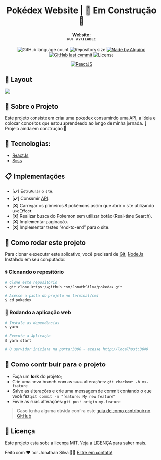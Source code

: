 
# <div align="center">Pokédex Website | 🚧 Em Construção 🚧</div>

#### <div align="center"> Website: </br> ```NOT AVAILABLE```</div>



<p align="center">

<img alt="GitHub language count" src="https://img.shields.io/github/languages/count/JonathSilva/pokedex">

<img alt="Repository size" src="https://img.shields.io/github/repo-size/JonathSilva/pokedex">

<a href="https://www.linkedin.com/in/jonathsilva/">
    <img alt="Made by Alquipo" src="https://img.shields.io/badge/made%20by-JonathSilva-blue">
</a>

<a href="https://github.com/JonathSilva/pokedex/commits/main">
    <img alt="GitHub last commit" src="https://img.shields.io/github/last-commit/JonathSilva/pokedex?color=blue">
</a>

<img alt="License" src="https://img.shields.io/badge/license-MIT-brightgreen?color=blue">

</p>

<p align="center">

<a href="https://reactjs.org/">
  <img alt="ReactJS" src="https://img.shields.io/static/v1?color=blue&label=React&message=JS&?style=plastic&logo=React">
</a>

</p>

## 🎨 Layout

<img src="https://i.imgur.com/P5yhvzU.png">

## 🚀 Sobre o Projeto

Este projeto consiste em criar uma pokedex consumindo uma [API](https://pokeapi.co/), a ideia e colocar conceitos que estou aprendendo ao longo de minha jornada. 🚧 Projeto ainda em construção 🚧

## 🔨 Tecnologias:

- [ReactJs][reactjs]
- [Scss][axios]

## 📋 Implementações

- [✔️] Estruturar o site.
- [✔️] Consumir [API](https://pokeapi.co/).
- [❌] Carregar os primeiros 8 pokémons assim que abrir o site utilizando useEffect.
- [❌] Realizar busca do Pokemon sem utilizar botão (Real-time Search).
- [❌] Implementar paginação.
- [❌] Implementar testes “end-to-end” para o site.

## 🚀 Como rodar este projeto

Para clonar e executar este aplicativo, você precisará de [Git](https://git-scm.com), [NodeJs][nodejs] Instalado em seu computador.

### 🌀 Clonando o repositório

```bash
# Clone este repositório
$ git clone https://github.com/JonathSilva/pokedex.git

# Acesse a pasta do projeto no terminal/cmd
$ cd pokedex
```

### 🧭 Rodando a aplicação web

```bash
# Instale as dependências
$ yarn

# Execute a Aplicação
$ yarn start

# O servidor iniciara na porta:3000 - acesse http://localhost:3000
```

## 🤔 Como contribuir para o projeto

- Faça um **fork** do projeto;
- Crie uma nova branch com as suas alterações: `git checkout -b my-feature`
- Salve as alterações e crie uma mensagem de commit contando o que você fez:`git commit -m "feature: My new feature"`
- Envie as suas alterações: `git push origin my-feature`

> Caso tenha alguma dúvida confira este [guia de como contribuir no GitHub](https://github.com/firstcontributions/first-contributions)

## 📝 Licença

Este projeto esta sobe a licença MIT. Veja a [LICENÇA][license] para saber mais.

Feito com ❤️ por Jonathan Silva 👋🏽 [Entre em contato!](https://www.linkedin.com/in/jonathsilva)

[nodejs]: https://nodejs.org/
[express]: https://expressjs.com/
[uuidv4]: https://www.npmjs.com/package/uuidv4
[nodemon]: https://www.npmjs.com/package/nodemon
[rs]: https://rocketseat.com.br
[scss]:[https://sass-lang.com/]
[license]: https://opensource.org/licenses/MIT
[postgres]: https://www.postgresql.org/
[multer]: https://www.npmjs.com/package/multer
[reactjs]: https://reactjs.org/
[axios]: https://www.npmjs.com/package/axios
[babel]: https://babeljs.io/
[webpack]: https://webpack.js.org/
[rs]: https://rocketseat.com.br
[license]: https://opensource.org/licenses/MIT
[typescript]: https://www.typescriptlang.org/
